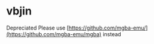 # vbjin

Depreciated
Please use [https://github.com/mgba-emu/](https://github.com/mgba-emu/mgba) instead
